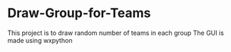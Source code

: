 # Draw-Group-for-Teams
This project is to draw random number of teams in each group
The GUI is made using wxpython
